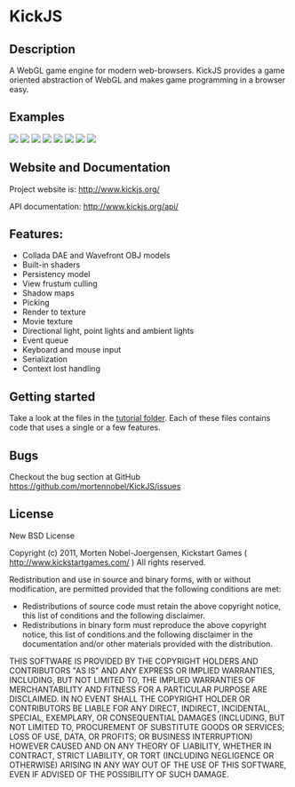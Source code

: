 KickJS
====================================

## Description

A WebGL game engine for modern web-browsers. KickJS provides a game oriented abstraction of WebGL and makes game
programming in a browser easy.

## Examples

<a href="http://www.kickjs.org/example/chess/chess.html" title="KickJS Chess"><img src="http://www.kickjs.org/images/example_chess.jpg"></a>
<a href="http://editor.kickjs.org/" title="KickJS Editor"><img src="http://www.kickjs.org/images/example_editor_beta.jpg"></a>
<a href="http://www.kickjs.org/example/shader_editor/shader_editor.html" title="GLSL Editor"><img src="http://www.kickjs.org/images/example_glsl_editor.jpg"></a>
<a href="http://www.kickjs.org/example/video_ascii_art/Video_Ascii_Art.html" title="Video ascii art"><img src="http://www.kickjs.org/images/example_video_ascii_art.jpg"></a>
<a href="http://www.kickjs.org/example/webcam_ascii_art/Webcam_Ascii_Art.html" title="WebCam ascii art"><img src="http://www.kickjs.org/images/example_webcam_ascii_art.jpg"></a>
<a href="http://www.kickjs.org/example/model_viewer/model_viewer.html" title="Model viewer (Collada .dae and Wavefront .obj)"><img src="http://www.kickjs.org/images/example_collada_import.jpg"></a>
<a href="http://www.kickjs.org/example/cloth_simulation/cloth_simulation.html" title="Cloth simulation"><img src="http://www.kickjs.org/images/example_cloth_simulation.jpg"></a>
<a href="http://www.kickjs.org/example/snake/snake.html" title="Snake"><img src="http://www.kickjs.org/images/example_snake.jpg"></a>

## Website and Documentation

Project website is:
http://www.kickjs.org/

API documentation:
http://www.kickjs.org/api/

## Features:
 - Collada DAE and Wavefront OBJ models
 - Built-in shaders
 - Persistency model
 - View frustum culling
 - Shadow maps
 - Picking
 - Render to texture
 - Movie texture
 - Directional light, point lights and ambient lights
 - Event queue
 - Keyboard and mouse input
 - Serialization
 - Context lost handling

## Getting started

Take a look at the files in the <a href="https://github.com/mortennobel/KickJS/tree/master/example/tutorial">tutorial folder</a>. Each of these files contains code that uses a single or a few features.

## Bugs

Checkout the bug section at GitHub
https://github.com/mortennobel/KickJS/issues

## License

New BSD License

Copyright (c) 2011, Morten Nobel-Joergensen, Kickstart Games ( http://www.kickstartgames.com/ )
All rights reserved.

Redistribution and use in source and binary forms, with or without modification, are permitted provided that the
following conditions are met:

 - Redistributions of source code must retain the above copyright notice, this list of conditions and the following
 disclaimer.
 - Redistributions in binary form must reproduce the above copyright notice, this list of conditions and the following
 disclaimer in the documentation and/or other materials provided with the distribution.

THIS SOFTWARE IS PROVIDED BY THE COPYRIGHT HOLDERS AND CONTRIBUTORS "AS IS" AND ANY EXPRESS OR IMPLIED WARRANTIES,
INCLUDING, BUT NOT LIMITED TO, THE IMPLIED WARRANTIES OF MERCHANTABILITY AND FITNESS FOR A PARTICULAR PURPOSE ARE
DISCLAIMED. IN NO EVENT SHALL THE COPYRIGHT HOLDER OR CONTRIBUTORS BE LIABLE FOR ANY DIRECT, INDIRECT, INCIDENTAL,
SPECIAL, EXEMPLARY, OR CONSEQUENTIAL DAMAGES (INCLUDING, BUT NOT LIMITED TO, PROCUREMENT OF SUBSTITUTE GOODS OR
SERVICES; LOSS OF USE, DATA, OR PROFITS; OR BUSINESS INTERRUPTION) HOWEVER CAUSED AND ON ANY THEORY OF LIABILITY,
WHETHER IN CONTRACT, STRICT LIABILITY, OR TORT (INCLUDING NEGLIGENCE OR OTHERWISE) ARISING IN ANY WAY OUT OF THE USE OF
THIS SOFTWARE, EVEN IF ADVISED OF THE POSSIBILITY OF SUCH DAMAGE.